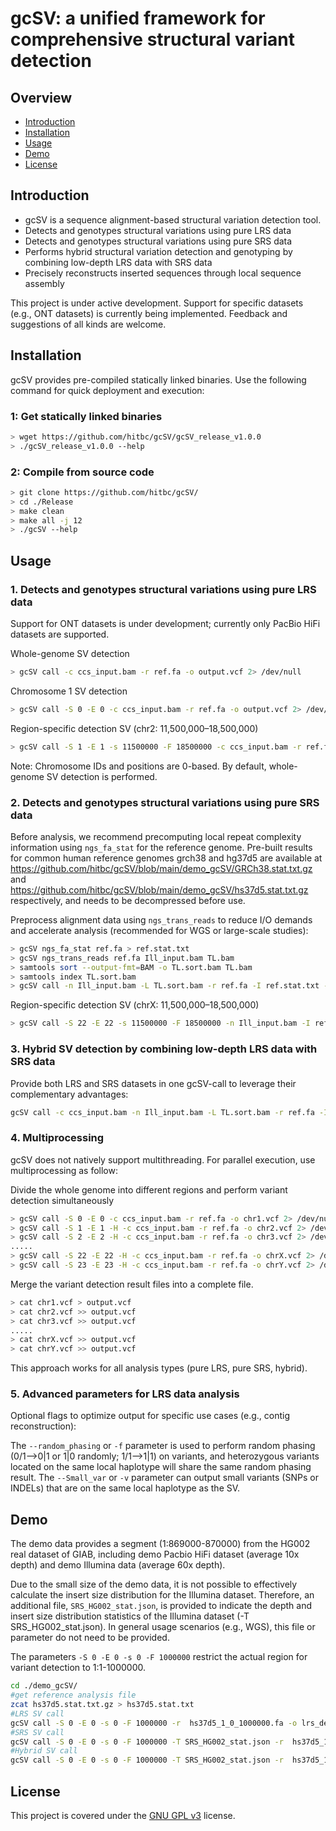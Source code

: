 # gcSV: a unified framework for comprehensive structural variant detection

## Overview

* [Introduction](#introduction)
* [Installation](#installation)
* [Usage](#usage)
* [Demo](#demo)
* [License](#license)


## Introduction
- gcSV is a sequence alignment-based structural variation detection tool.
- Detects and genotypes structural variations using pure LRS data
- Detects and genotypes structural variations using pure SRS data
- Performs hybrid structural variation detection and genotyping by combining low-depth LRS data with SRS data
- Precisely reconstructs inserted sequences through local sequence assembly

This project is under active development. Support for specific datasets (e.g., ONT datasets) is currently being implemented. Feedback and suggestions of all kinds are welcome.

##  Installation
gcSV provides pre-compiled statically linked binaries. Use the following command for quick deployment and execution:

### 1: Get statically linked binaries
```bash
> wget https://github.com/hitbc/gcSV/gcSV_release_v1.0.0
> ./gcSV_release_v1.0.0 --help
```

### 2: Compile from source code
```bash
> git clone https://github.com/hitbc/gcSV/
> cd ./Release
> make clean
> make all -j 12
> ./gcSV --help
```

## Usage

### 1. Detects and genotypes structural variations using pure LRS data
Support for ONT datasets is under development; currently only PacBio HiFi datasets are supported.

Whole-genome SV detection

```bash
> gcSV call -c ccs_input.bam -r ref.fa -o output.vcf 2> /dev/null
```

Chromosome 1 SV detection
```bash
> gcSV call -S 0 -E 0 -c ccs_input.bam -r ref.fa -o output.vcf 2> /dev/null
```

Region-specific detection SV (chr2: 11,500,000–18,500,000)
```bash
> gcSV call -S 1 -E 1 -s 11500000 -F 18500000 -c ccs_input.bam -r ref.fa -o output.vcf 2> /dev/null
```
Note: Chromosome IDs and positions are 0-based. By default, whole-genome SV detection is performed.

### 2. Detects and genotypes structural variations using pure SRS data

Before analysis, we recommend precomputing local repeat complexity information using `ngs_fa_stat` for the reference genome. Pre-built results for common human reference genomes grch38 and hg37d5 are available at https://github.com/hitbc/gcSV/blob/main/demo_gcSV/GRCh38.stat.txt.gz and https://github.com/hitbc/gcSV/blob/main/demo_gcSV/hs37d5.stat.txt.gz respectively, and needs to be decompressed before use.

Preprocess alignment data using `ngs_trans_reads` to reduce I/O demands and accelerate analysis (recommended for WGS or large-scale studies):

```bash
> gcSV ngs_fa_stat ref.fa > ref.stat.txt
> gcSV ngs_trans_reads ref.fa Ill_input.bam TL.bam 
> samtools sort --output-fmt=BAM -o TL.sort.bam TL.bam
> samtools index TL.sort.bam
> gcSV call -n Ill_input.bam -L TL.sort.bam -r ref.fa -I ref.stat.txt -o output.vcf 2> /dev/null
```

Region-specific detection SV (chrX: 11,500,000–18,500,000)
```bash
> gcSV call -S 22 -E 22 -s 11500000 -F 18500000 -n Ill_input.bam -I ref.stat.txt -r ref.fa -o output.vcf 2> /dev/null
```

### 3. Hybrid SV detection by combining low-depth LRS data with SRS data
Provide both LRS and SRS datasets in one gcSV-call to leverage their complementary advantages:

```bash
gcSV call -c ccs_input.bam -n Ill_input.bam -L TL.sort.bam -r ref.fa -I ref.stat.txt -o output.vcf 2> /dev/null
```

### 4. Multiprocessing
gcSV does not natively support multithreading. For parallel execution, use multiprocessing as follow:

Divide the whole genome into different regions and perform variant detection simultaneously
```bash
> gcSV call -S 0 -E 0 -c ccs_input.bam -r ref.fa -o chr1.vcf 2> /dev/null
> gcSV call -S 1 -E 1 -H -c ccs_input.bam -r ref.fa -o chr2.vcf 2> /dev/null
> gcSV call -S 2 -E 2 -H -c ccs_input.bam -r ref.fa -o chr3.vcf 2> /dev/null
.....
> gcSV call -S 22 -E 22 -H -c ccs_input.bam -r ref.fa -o chrX.vcf 2> /dev/null
> gcSV call -S 23 -E 23 -H -c ccs_input.bam -r ref.fa -o chrY.vcf 2> /dev/null
```

Merge the variant detection result files into a complete file.
```bash
> cat chr1.vcf > output.vcf
> cat chr2.vcf >> output.vcf
> cat chr3.vcf >> output.vcf
.....
> cat chrX.vcf >> output.vcf
> cat chrY.vcf >> output.vcf
```

This approach works for all analysis types (pure LRS, pure SRS, hybrid).

### 5. Advanced parameters for LRS data analysis

Optional flags to optimize output for specific use cases (e.g., contig reconstruction):

The `--random_phasing` or `-f` parameter is used to perform random phasing (0/1-->0|1 or 1|0 randomly; 1/1-->1|1) on variants, and heterozygous variants located on the same local haplotype will share the same random phasing result.
The `--Small_var` or  `-v`  parameter can output small variants (SNPs or INDELs) that are on the same local haplotype as the SV.

## Demo

The demo data provides a segment (1:869000-870000) from the HG002 real dataset of GIAB, including demo Pacbio HiFi dataset (average 10x depth) and demo Illumina data (average 60x depth).

Due to the small size of the demo data, it is not possible to effectively calculate the insert size distribution for the Illumina dataset. Therefore, an additional file, `SRS_HG002_stat.json`, is provided to indicate the depth and insert size distribution statistics of the Illumina dataset (-T SRS_HG002_stat.json). In general usage scenarios (e.g., WGS), this file or parameter do not need to be provided.

The parameters `-S 0 -E 0 -s 0 -F 1000000` restrict the actual region for variant detection to 1:1-1000000.

```bash
cd ./demo_gcSV/
#get reference analysis file
zcat hs37d5.stat.txt.gz > hs37d5.stat.txt
#LRS SV call
gcSV call -S 0 -E 0 -s 0 -F 1000000 -r  hs37d5_1_0_1000000.fa -o lrs_demo.vcf -c LRS_HG002_1_869000_870000_10X_demo.bam
#SRS SV call
gcSV call -S 0 -E 0 -s 0 -F 1000000 -T SRS_HG002_stat.json -r  hs37d5_1_0_1000000.fa -o srs_demo.vcf -I hs37d5.stat.txt -n  SRS_HG002_1_869000_870000_60X_demo.bam
#Hybrid SV call
gcSV call -S 0 -E 0 -s 0 -F 1000000 -T SRS_HG002_stat.json -r  hs37d5_1_0_1000000.fa -o hybrid_demo.vcf -I hs37d5.stat.txt -n SRS_HG002_1_869000_870000_60X_demo.bam -c LRS_HG002_1_869000_870000_10X_demo.bam
```

## License
This project is covered under the <a href="LICENSE">GNU GPL v3</a> license.

